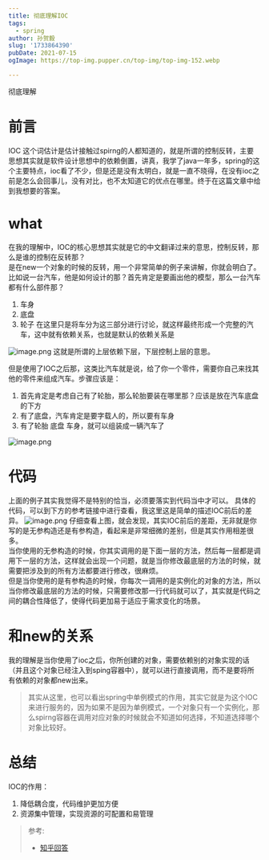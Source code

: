 ```yaml
---
title: 彻底理解IOC
tags:
  - spring
author: 孙贺毅
slug: '1733864390'
pubDate: 2021-07-15
ogImage: https://top-img.pupper.cn/top-img/top-img-152.webp

---
```


彻底理解

<!-- more -->

# 前言

IOC 这个词估计是估计接触过spirng的人都知道的，就是所谓的控制反转，主要思想其实就是软件设计思想中的依赖倒置，讲真，我学了java一年多，spring的这个主要特点，ioc看了不少，但是还是没有太明白，就是一直不晓得，在没有ioc之前是怎么会回事儿，没有对比，也不太知道它的优点在哪里。终于在这篇文章中给到我想要的答案。
# what
在我的理解中，IOC的核心思想其实就是它的中文翻译过来的意思，控制反转，那么是谁的控制在反转那？     
 是在new一个对象的时候的反转，用一个非常简单的例子来讲解，你就会明白了。
 比如说一台汽车，他是如何设计的那？首先肯定是要画出他的模型，那么一台汽车都有什么部件那？
 1. 车身
 2. 底盘
 3. 轮子
在这里只是将车分为这三部分进行讨论，就这样最终形成一个完整的汽车，这中就有依赖关系，也就是默认的依赖关系是 

![image.png](https://p1-juejin.byteimg.com/tos-cn-i-k3u1fbpfcp/a6c0468d6fcd4b6ab2bfad89c8ebe1df~tplv-k3u1fbpfcp-watermark.image)
这就是所谓的上层依赖下层，下层控制上层的意思。

但是使用了IOC之后那，这类比汽车就是说，给了你一个零件，需要你自己来找其他的零件来组成汽车。步骤应该是：
1. 首先肯定是考虑自己有了轮胎，那么轮胎要装在哪里那？应该是放在汽车底盘的下方
2. 有了底盘，汽车肯定是要字载人的，所以要有车身
3. 有了轮胎 底盘 车身，就可以组装成一辆汽车了


![image.png](https://p6-juejin.byteimg.com/tos-cn-i-k3u1fbpfcp/5d0fdc9c3a354ec8968fff169f056d15~tplv-k3u1fbpfcp-watermark.image)
# 代码
上面的例子其实我觉得不是特别的恰当，必须要落实到代码当中才可以。
具体的代码，可以到下方的参考链接中进行查看，我这里这是简单的描述IOC前后的差异。
![image.png](https://p1-juejin.byteimg.com/tos-cn-i-k3u1fbpfcp/18167f99d4954b74b26c35a189512e0e~tplv-k3u1fbpfcp-watermark.image)
仔细查看上图，就会发现，其实IOC前后的差距，无非就是你写的是无参构造还是有参构造，看起来是非常细微的差别，但是其实作用相差很多。       
当你使用的无参构造的时候，你其实调用的是下面一层的方法，然后每一层都是调用下一层的方法，这样就会出现一个问题，就是当你修改最底层的方法的时候，就需要把涉及到的所有方法都要进行修改，很麻烦。     
但是当你使用的是有参构造的时候，你每次一调用的是实例化的对象的方法，所以当你修改最底层的方法的时候，只需要修改那一行代码就可以了，其实就是代码之间的耦合性降低了，使得代码更加易于适应于需求变化的场景。

# 和new的关系
我的理解是当你使用了ioc之后，你所创建的对象，需要依赖别的对象实现的话（并且这个对象已经注入到sping容器中），就可以进行直接调用，而不是要将所有依赖的对象都new出来。
> 其实从这里，也可以看出spring中单例模式的作用，其实它就是为这个IOC来进行服务的，因为如果不是因为单例模式，一个对象只有一个实例化，那么spirng容器在调用对应对象的时候就会不知道如何选择，不知道选择哪个对象比较好。
# 总结
IOC的作用：      
1. 降低耦合度，代码维护更加方便
2. 资源集中管理，实现资源的可配置和易管理

> 参考:
>
>  - [知乎回答](https://www.zhihu.com/question/23277575)